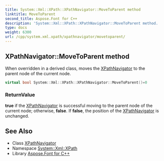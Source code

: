 ```yaml
---
title: System::Xml::XPath::XPathNavigator::MoveToParent method
linktitle: MoveToParent
second_title: Aspose.Font for C++
description: 'System::Xml::XPath::XPathNavigator::MoveToParent method. When overridden in a derived class, moves the XPathNavigator to the parent node of the current node in C++.'
type: docs
weight: 6300
url: /cpp/system.xml.xpath/xpathnavigator/movetoparent/
---
```

## XPathNavigator::MoveToParent method


When overridden in a derived class, moves the [XPathNavigator](../) to the parent node of the current node.

```cpp
virtual bool System::Xml::XPath::XPathNavigator::MoveToParent()=0
```


### ReturnValue

**true** if the [XPathNavigator](../) is successful moving to the parent node of the current node; otherwise, **false**. If **false**, the position of the [XPathNavigator](../) is unchanged.

## See Also

* Class [XPathNavigator](../)
* Namespace [System::Xml::XPath](../../)
* Library [Aspose.Font for C++](../../../)
